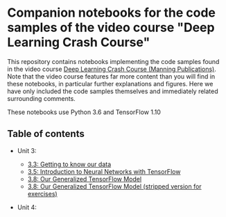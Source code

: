 # Companion notebooks for the code samples of the video course "Deep Learning Crash Course"

This repository contains notebooks implementing the code samples found in the video course [Deep Learning Crash Course (Manning Publications)](https://livevideo.manning.com/course/64/deep-learning-crash-course?). Note that the video course features far more content than you will find in these notebooks, in particular further explanations and figures. Here we have only included the code samples themselves and immediately related surrounding comments.

These notebooks use Python 3.6 and TensorFlow 1.10

## Table of contents

* Unit 3:
    * [3.3: Getting to know our data](https://colab.research.google.com/github/djcordhose/deep-learning-crash-course-notebooks/blob/master/U3-M3-data.ipynb)
    * [3.5: Introduction to Neural Networks with TensorFlow](https://colab.research.google.com/github/djcordhose/deep-learning-crash-course-notebooks/blob/master/U3-M5-nn-intro.ipynb)
    * [3.8: Our Generalized TensorFlow Model](https://colab.research.google.com/github/djcordhose/deep-learning-crash-course-notebooks/blob/master/U3-M8-final-model.ipynb)
    * [3.8: Our Generalized TensorFlow Model (stripped version for exercises)](https://colab.research.google.com/github/djcordhose/deep-learning-crash-course-notebooks/blob/master/U3-M8-final-model-simplified.ipynb)
    
* Unit 4:
